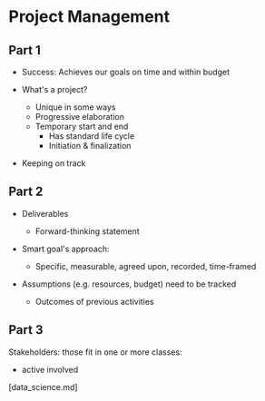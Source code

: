 
# Project Management 

## Part 1

- Success: Achieves our goals on time and within budget 

- What's a project?
  - Unique in some ways 
  - Progressive elaboration
  - Temporary start and end
    - Has standard life cycle
    - Initiation & finalization 

- Keeping on track

## Part 2

- Deliverables
  - Forward-thinking statement
- Smart goal's approach:
  - Specific, measurable, agreed upon, recorded, time-framed
   
- Assumptions (e.g. resources, budget) need to be tracked
  - Outcomes of previous activities


## Part 3

Stakeholders: those fit in one or more classes:
- active involved


[data_science.md]
